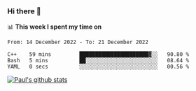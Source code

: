 ### Hi there 👋

📊 **This week I spent my time on**
<!--START_SECTION:waka-->

```text
From: 14 December 2022 - To: 21 December 2022

C++    59 mins         ██████████████████████▓░░   90.80 %
Bash   5 mins          ██░░░░░░░░░░░░░░░░░░░░░░░   08.64 %
YAML   0 secs          ░░░░░░░░░░░░░░░░░░░░░░░░░   00.56 %
```

<!--END_SECTION:waka-->


[![Paul's github stats](https://github-readme-stats.vercel.app/api?username=mickeyouyou&theme=dracula&show_icons=true)](https://github.com/anuraghazra/github-readme-stats)
